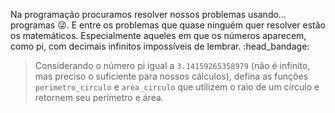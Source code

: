 Na programação procuramos resolver nossos problemas usando… programas :stuck_out_tongue_winking_eye:. E entre os problemas que quase ninguém quer resolver estão os matemáticos. Especialmente aqueles em que os números aparecem, como pi, com decimais infinitos impossíveis de lembrar.  :head_bandage:

> Considerando o número pi igual a `3.14159265358979` (não é infinito, mas preciso o suficiente para nossos cálculos),
> defina as funções `perimetro_circulo` e `area_circulo` que utilizem o raio de um círculo e retornem seu perímetro e área.

